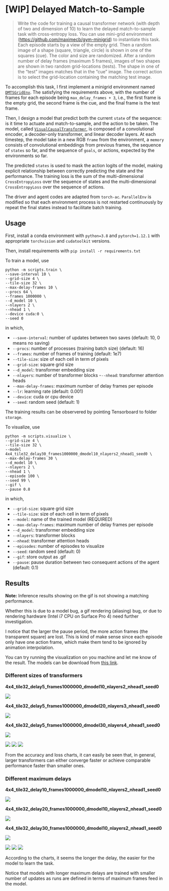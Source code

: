 # [WIP] Delayed Match-to-Sample

> Write the code for training a causal transformer network (with depth of two and dimension of 10) to learn the delayed match-to-sample task with cross-entropy loss. You can use mini-grid environment (https://github.com/maximecb/gym-minigrid) to
instantiate this task. Each episode starts by a view of the empty grid. Then a random image of a shape (square, triangle, circle) is shown in one of the squares (cue). The color and size are randomized. After a random number of delay frames (maximum 5 frames),
images of two shapes are shown in two random grid-locations (tests). The shape in one of the “test” images matches that in the “cue” image. The correct action is to select the grid-location containing the matching test image.

To accomplish this task, I first implement a minigrid environment named [`DMTSGridEnv`](wm-causal-transformer/working_memory_env/envs/grid_world.py). The satisfying the requirements above, with the number of frames for each episode being `max_delay_frames + 3`, i.e., the first frame is the empty grid, the second frame is the cue, and the final frame is the test frame.

Then, I design a model that predict both the current `state` of the sequence: is it time to actuate and match-to-sample, and the action to be taken. The model, called [`VisualCausalTransformer`](visual_causal_transformer.py), is composed of a convolutional encoder, a decoder-only transformer, and linear decoder layers. At each timestep, the model take in a new RGB `frame` from the environment, a `memory` consists of convolutional embeddings from previous frames, the sequence of `states` so far, and the sequence of `goals`, or actions, expected by the environments so far. 

The predicted `states` is used to mask the action logits of the model, making explicit relationship between correctly predicting the state and the performance. The training loss is the sum of the multi-dimensional `CrossEntropyLoss` over the sequence of states and the multi-dimensional `CrossEntropyLoss` over the sequence of actions.

The driver and agent codes are adapted from `torch-ac`. `ParallelEnv` is modified so that each environment process is not restarted continuously by repeat the final states instead to facilitate batch training.

## Usage
First, install a conda environment with `python=3.8` and  `pytorch=1.12.1` with appropriate `torchvision` and `cudatoolkit` versions.

Then, install requirements with `pip install -r requirements.txt`


To train a model, use
```
python -m scripts.train \
--save-interval 10 \
--grid-size 4 \
--tile-size 32 \
--max-delay-frames 10 \
--procs 64 \
--frames 1000000 \
--d_model 10 \
--nlayers 2 \
--nhead 1 \
--device cuda:0 \
--seed 0
```

in which,
  - `--save-interval`: number of updates between two saves (default: 10, 0 means no saving)
  - `--procs`: number of processes (training batch size) (default: 16)
  - `--frames`: number of frames of training (default: 1e7)
  - `--tile-size`: size of each cell in term of pixels
  - `--grid-size`: square grid size
  - `--d_model`: transformer embedding size
  - `--nlayers`: number of transformer blocks
  -`--nhead`: transformer attention heads
  - `--max-delay-frames`: maximum number of delay frames per episode
  - `--lr`: learning rate (default: 0.001)
  - `--device`: cuda or cpu device
  - `--seed`: random seed (default: 1)

  The training results can be observered by pointing Tensorboard to folder `storage`.

To visualize, use
```
python -m scripts.visualize \
--grid-size 4 \
--tile-size 32 \
--model 4x4_tile32_delay30_frames1000000_dmodel10_nlayers2_nhead1_seed0 \
--max-delay-frames 30 \
--d_model 10 \
--nlayers 2 \
--nhead 1 \
--episode 100 \
--seed 99 \
--gif \
--pause 0.8
```

in which, 
- `--grid-size`: square grid size
- `--tile-size`: size of each cell in term of pixels
- `--model`: name of the trained model (REQUIRED)
- `--max-delay-frames`: maximum number of delay frames per episode
- `--d_model`: transformer embedding size
- `--nlayers`: transformer blocks
- `--nhead`: transformer attention heads
- `--episodes`: number of episodes to visualize
- `--seed`: random seed (default: 0)
- `--gif`: store output as <model>.gif
- `--pause`: pause duration between two consequent actions of the agent (default: 0.1)


## Results
**Note:** Inference results showing on the gif is not showing a matching performance. 

Whether this is due to a model bug, a gif rendering (aliasing) bug, or due to rendering hardware (Intel i7 CPU on Surface Pro 4) need further investigation.

I notice that the larger the pause period, the more action frames (the transparent square) are lost. This is kind of make sense since each episode only have one action frame, which make them tend to be ignored by animation interpolation.

You can try running the visualization on you machine and let me know of the result. The models can be download from [this link](https://drive.google.com/drive/folders/1clWdMTT0Ye1jhBv8_Z9L4uunpeXwjJXd?usp=share_link).

### Different sizes of transformers
**4x4_tile32_delay5_frames1000000_dmodel10_nlayers2_nhead1_seed0**

![](README-rsrc/4x4_tile32_delay5_frames1000000_dmodel10_nlayers2_nhead1_seed0.gif)

**4x4_tile32_delay5_frames1000000_dmodel20_nlayers3_nhead1_seed0**

![](README-rsrc/4x4_tile32_delay5_frames1000000_dmodel20_nlayers3_nhead1_seed0.gif)

**4x4_tile32_delay5_frames1000000_dmodel30_nlayers4_nhead1_seed0**

![](README-rsrc/4x4_tile32_delay5_frames1000000_dmodel30_nlayers4_nhead1_seed0.gif)

![](README-rsrc/q2_legend.png)
![](README-rsrc/q2_acc.png)
![](README-rsrc/q2_loss.png)

From the accuracy and loss charts, it can easily be seen that, in general, larger transformers can either converge faster or achieve comparable performance faster than smaller ones.

### Different maximum delays
**4x4_tile32_delay10_frames1000000_dmodel10_nlayers2_nhead1_seed0**

![](README-rsrc/4x4_tile32_delay10_frames1000000_dmodel10_nlayers2_nhead1_seed0.gif)

**4x4_tile32_delay20_frames1000000_dmodel10_nlayers2_nhead1_seed0**

![](README-rsrc/4x4_tile32_delay20_frames1000000_dmodel10_nlayers2_nhead1_seed0.gif)

**4x4_tile32_delay30_frames1000000_dmodel10_nlayers2_nhead1_seed0**

![](README-rsrc/4x4_tile32_delay30_frames1000000_dmodel10_nlayers2_nhead1_seed0.gif)

![](README-rsrc/q3_legend.png)
![](README-rsrc/q3_acc.png)
![](README-rsrc/q3_loss.png)

According to the charts, it seems the longer the delay, the easier for the model to learn the task. 

Notice that models with longer maximum delays are trained with smaller number of updates as runs are defined in terms of maximum frames feed in the model.


  








